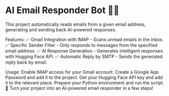 # AI Email Responder Bot 📧🤖
This project automatically reads emails from a given email address, generating and sending back AI-powered responses.

Features:
✅ Gmail Integration with IMAP - Scans unread emails in the inbox.
✅ Specific Sender Filter - Only responds to messages from the specified email address.
✅ AI Response Generation - Generates intelligent responses with Hugging Face API.
✅ Automatic Reply by SMTP - Sends the generated reply back by email.

Usage:
Enable IMAP access for your Gmail account.
Create a Google App Password and add it to the project.
Get your Hugging Face API key and add it to the relevant place.
Prepare your Python environment and run the script.
🚀 Turn your project into an AI-powered email responder in a few steps!
